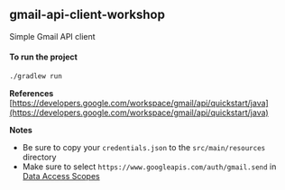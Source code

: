 gmail-api-client-workshop
----------------------------------------------
Simple Gmail API client

#### To run the project

```bash
./gradlew run
```

**References**
[https://developers.google.com/workspace/gmail/api/quickstart/java](https://developers.google.com/workspace/gmail/api/quickstart/java)

**Notes**
- Be sure to copy your `credentials.json` to the `src/main/resources` directory
- Make sure to select `https://www.googleapis.com/auth/gmail.send` in [Data Access Scopes](https://console.cloud.google.com/auth/scopes)
